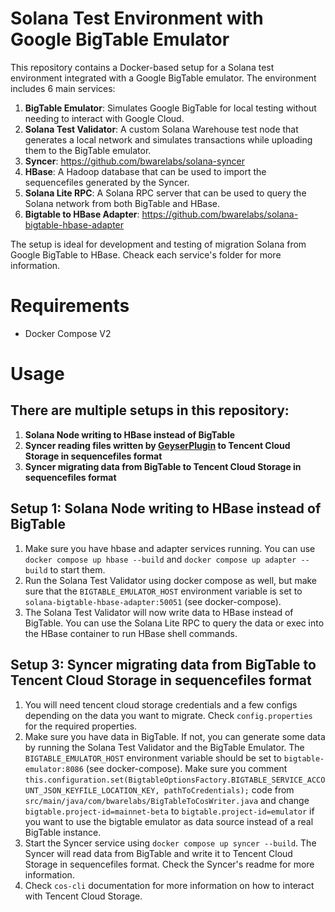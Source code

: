 # Solana Test Environment with Google BigTable Emulator

This repository contains a Docker-based setup for a Solana test environment integrated with a Google BigTable emulator. The environment includes 6 main services:

1. **BigTable Emulator**: Simulates Google BigTable for local testing without needing to interact with Google Cloud.
2. **Solana Test Validator**: A custom Solana Warehouse test node that generates a local network and simulates transactions while uploading them to the BigTable emulator.
3. **Syncer**: https://github.com/bwarelabs/solana-syncer
4. **HBase**: A Hadoop database that can be used to import the sequencefiles generated by the Syncer.
5. **Solana Lite RPC**: A Solana RPC server that can be used to query the Solana network from both BigTable and HBase.
6. **Bigtable to HBase Adapter**: https://github.com/bwarelabs/solana-bigtable-hbase-adapter

The setup is ideal for development and testing of migration Solana from Google BigTable to HBase. Cheack each service's folder for more information.

# Requirements
- Docker Compose V2

# Usage
## There are multiple setups in this repository:
1. **Solana Node writing to HBase instead of BigTable**
2. **Syncer reading files written by [GeyserPlugin](https://github.com/bwarelabs/solana-cos-plugin) to Tencent Cloud Storage in sequencefiles format**
3. **Syncer migrating data from BigTable to Tencent Cloud Storage in sequencefiles format**

## Setup 1: Solana Node writing to HBase instead of BigTable
1. Make sure you have hbase and adapter services running. You can use `docker compose up hbase --build` and `docker compose up adapter --build` to start them.
2. Run the Solana Test Validator using docker compose as well, but make sure that the `BIGTABLE_EMULATOR_HOST` environment variable is set to `solana-bigtable-hbase-adapter:50051` (see docker-compose).
3. The Solana Test Validator will now write data to HBase instead of BigTable. You can use the Solana Lite RPC to query the data or exec into the HBase container to run HBase shell commands.

## Setup 3: Syncer migrating data from BigTable to Tencent Cloud Storage in sequencefiles format
1. You will need tencent cloud storage credentials and a few configs depending on the data you want to migrate. Check `config.properties` for the required properties.
2. Make sure you have data in BigTable. If not, you can generate some data by running the Solana Test Validator and the BigTable Emulator. The `BIGTABLE_EMULATOR_HOST` environment variable should be set to `bigtable-emulator:8086` (see docker-compose). Make sure you comment `this.configuration.set(BigtableOptionsFactory.BIGTABLE_SERVICE_ACCOUNT_JSON_KEYFILE_LOCATION_KEY, pathToCredentials);` code from `src/main/java/com/bwarelabs/BigTableToCosWriter.java` and change `bigtable.project-id=mainnet-beta` to `bigtable.project-id=emulator` if you want to use the bigtable emulator as data source instead of a real BigTable instance.
3. Start the Syncer service using `docker compose up syncer --build`. The Syncer will read data from BigTable and write it to Tencent Cloud Storage in sequencefiles format. Check the Syncer's readme for more information.
4. Check `cos-cli` documentation for more information on how to interact with Tencent Cloud Storage.
